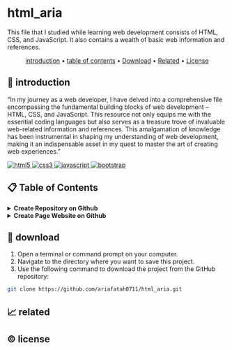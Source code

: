 # html_aria

This file that I studied while learning web development consists of HTML, CSS, and JavaScript. It also contains a wealth of basic web information and references.

<p align="center">
  <a href="#introduction">introduction</a> •
  <a href="#table-of-contents">table of contents</a> •
  <a href="#download">Download</a> •
  <a href="#related">Related</a> •
  <a href="#license">License</a>
</p>

<p id="introduction"></p>

## 🚀 introduction
"In my journey as a web developer, I have delved into a comprehensive file encompassing the fundamental building blocks of web development – HTML, CSS, and JavaScript. This resource not only equips me with the essential coding languages but also serves as a treasure trove of invaluable web-related information and references. This amalgamation of knowledge has been instrumental in shaping my understanding of web development, making it an indispensable asset in my quest to master the art of creating web experiences."

<p align="left"> <a href="#">
  <img alt="html5" src="https://img.shields.io/badge/-HTML5-E34F26?style=flat-square&logo=html5&logoColor=white" />
  <img alt="css3" src="https://img.shields.io/badge/-CSS3-1572B6?style=flat-square&logo=css3&logoColor=white" />
  <img alt="javascript" src="https://img.shields.io/badge/-JavaScript-F7DF1E?style=flat-square&logo=javascript&logoColor=black" />
  <img alt="bootstrap" src="https://img.shields.io/badge/-Bootstrap-7952B3?style=flat-square&logo=bootstrap&logoColor=white" />
  </a>
</p>

<p id="table-of-contents"></p>

## 📋 Table of Contents
<details>
  <summary><b>Create Repository on Github</b></summary>
  
  1. **Create a New Repository on GitHub:**
     - Log in to your GitHub account.
     - Click the "+" sign in the top right corner and select "New repository."
     - Follow the prompts to create a new repository. Note the repository URL.
  2. **Initialize the Git Repository:**
     - Run the following commands to initialize a Git repository and make an initial commit:
       ```sh
       git init
       git add .
       git commit -m "Initial commit"
       ```
  3. **Connect to GitHub:**
     - Use the following command to add the remote GitHub repository as the origin:
       ```sh
       git remote add origin your-repository-url
       ```
       Replace `your-repository-url` with the URL of the GitHub repository you created in step 1.
  5. **Push to GitHub:**
     - Finally, push your local repository to GitHub with the following command:
       ```sh
       git push -u origin master
       ```
      Your local folder is now connected to your GitHub repository. You can manage and collaborate on your project using Git and GitHub.
</details>

<details>
  <summary><b>Create Page Website on Github</b></summary>
  
  1. **Configure the Repository:**
     - Go to your GitHub repository on the web.
     - Click on the "Settings" tab.
     - Scroll down to the "GitHub Pages" section.
  2. **Select a Source Branch:**
     - In the "Source" section, choose the branch you want to use for GitHub Pages. The "main" or "master" branch is common.
  3. **Save Your Changes:**
     - After selecting the source branch, click "Save."
  4. **Wait for Deployment:**
     - GitHub Pages will now deploy your website. It might take a few minutes.
  5. **Access Your Website:**
     - Once the deployment is complete, you'll see a message with the URL where your website is published, such as `https://your-username.github.io/your-repo-name`.
  6. **Custom Domain (Optional):**
     - If you have a custom domain, you can configure it in the GitHub Pages settings for your repository.
  7. **Edit Your Website:**
     - To update your website, make changes to the files in your repository. GitHub Pages will automatically update based on the changes in your source branch.
  8. **README.md:**
     - Make sure to update your README.md with information about your website, its purpose, and how to use it.
  That's it! You've created a website hosted on GitHub Pages that can be accessed online. 
</details>

<p id="download"></p>

## 🔨 download

1. Open a terminal or command prompt on your computer.
2. Navigate to the directory where you want to save this project.
3. Use the following command to download the project from the GitHub repository:
```sh
git clone https://github.com/ariafatah0711/html_aria.git
```

<p id="related"></p>

## 📈 related

<p id="license"></p>

## ©️ license
